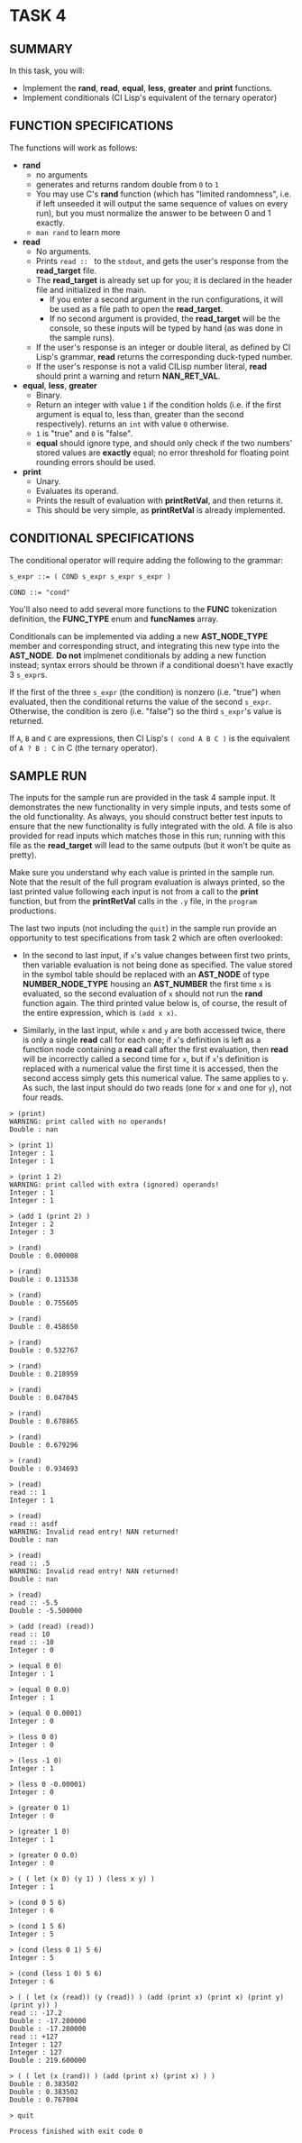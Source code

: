 # TASK 4

## SUMMARY

In this task, you will:

* Implement the **rand**, **read**, **equal**, **less**, **greater** and **print** functions.
* Implement conditionals (CI Lisp's equivalent of the ternary operator)

## FUNCTION SPECIFICATIONS

The functions will work as follows:

* **rand**
	* no arguments
	* generates and returns random double from `0` to `1`
	* You may use C's **rand** function (which has "limited randomness", i.e. if left unseeded it will output the same sequence of values on every run), but you must normalize the answer to be between 0 and 1 exactly.
	* `man rand` to learn more
* **read**
	* No arguments.
	* Prints `read :: ` to the `stdout`, and gets the user's response from the **read_target** file.
	* The **read_target** is already set up for you; it is declared in the header file and initialized in the main. 
		* If you enter a second argument in the run configurations, it will be used as a file path to open the **read_target**.
		* If no second argument is provided, the **read_target** will be the console, so these inputs will be typed by hand (as was done in the sample runs).
	* If the user's response is an integer or double literal, as defined by CI Lisp's grammar, **read** returns the corresponding duck-typed number.
	* If the user's response is not a valid CILisp number literal, **read** should print a warning and return **NAN\_RET\_VAL**.
* **equal**, **less**, **greater**
	* Binary.
	* Return an integer with value `1` if the condition holds (i.e. if the first argument is equal to, less than, greater than the second respectively). returns an `int` with value `0` otherwise.
	* `1` is "true" and `0` is "false".
	* **equal** should ignore type, and should only check if the two numbers' stored values are **exactly** equal; no error threshold for floating point rounding errors should be used.
* **print**
	* Unary.
	* Evaluates its operand.
	* Prints the result of evaluation with **printRetVal**, and then returns it.
	* This should be very simple, as **printRetVal** is already implemented.

## CONDITIONAL SPECIFICATIONS

The conditional operator will require adding the following to the grammar:

```
s_expr ::= ( COND s_expr s_expr s_expr )

COND ::= "cond"
```

You'll also need to add several more functions to the **FUNC** tokenization definition, the **FUNC\_TYPE** enum and **funcNames** array.

Conditionals can be implemented via adding a new **AST\_NODE\_TYPE** member and corresponding struct, and integrating this new type into the **AST\_NODE**. **Do not** implmenet conditionals by adding a new function instead; syntax errors should be thrown if a conditional doesn't have exactly 3 `s_expr`s.

If the first of the three `s_expr` (the condition) is nonzero (i.e. "true") when evaluated, then the conditional returns the value of the second `s_expr`. Otherwise, the condition is zero (i.e. "false") so the third `s_expr`'s value is returned.

If `A`, `B` and `C` are expressions, then CI Lisp's `( cond A B C )` is the equivalent of `A ? B : C` in C (the ternary operator).

## SAMPLE RUN

The inputs for the sample run are provided in the task 4 sample input. It demonstrates the new functionality in very simple inputs, and tests some of the old functionality. As always, you should construct better test inputs to ensure that the new functionality is fully integrated with the old. A file is also provided for read inputs which matches those in this run; running with this file as the **read_target** will lead to the same outputs (but it won't be quite as pretty).

Make sure you understand why each value is printed in the sample run. Note that the result of the full program evaluation is always printed, so the last printed value following each input is not from a call to the **print** function, but from the **printRetVal** calls in the `.y` file, in the `program` productions.

The last two inputs (not including the `quit`) in the sample run provide an opportunity to test specifications from task 2 which are often overlooked:

* In the second to last input, if `x`'s value changes between first two prints, then variable evaluation is not being done as specified. The value stored in the symbol table should be replaced with an **AST\_NODE** of type **NUMBER\_NODE\_TYPE** housing an **AST\_NUMBER** the first time `x` is evaluated, so the second evaluation of `x` should not run the **rand** function again. The third printed value below is, of course, the result of the entire expression, which is `(add x x)`.

* Similarly, in the last input, while `x` and `y` are both accessed twice, there is only a single **read** call for each one; if `x`'s definition is left as a function node containing a **read** call after the first evaluation, then **read** will be incorrectly called a second time for `x`, but if `x`'s definition is replaced with a numerical value the first time it is accessed, then the second access simply gets this numerical value. The same applies to `y`. As such, the last input should do two reads (one for `x` and one for `y`), not four reads.

```
> (print)
WARNING: print called with no operands!
Double : nan

> (print 1)
Integer : 1
Integer : 1

> (print 1 2)
WARNING: print called with extra (ignored) operands!
Integer : 1
Integer : 1

> (add 1 (print 2) )
Integer : 2
Integer : 3

> (rand)
Double : 0.000008

> (rand)
Double : 0.131538

> (rand)
Double : 0.755605

> (rand)
Double : 0.458650

> (rand)
Double : 0.532767

> (rand)
Double : 0.218959

> (rand)
Double : 0.047045

> (rand)
Double : 0.678865

> (rand)
Double : 0.679296

> (rand)
Double : 0.934693

> (read)
read :: 1
Integer : 1

> (read)
read :: asdf
WARNING: Invalid read entry! NAN returned!
Double : nan

> (read)
read :: .5
WARNING: Invalid read entry! NAN returned!
Double : nan

> (read)
read :: -5.5
Double : -5.500000

> (add (read) (read))
read :: 10
read :: -10
Integer : 0

> (equal 0 0)
Integer : 1

> (equal 0 0.0)
Integer : 1

> (equal 0 0.0001)
Integer : 0

> (less 0 0)
Integer : 0

> (less -1 0)
Integer : 1

> (less 0 -0.00001)
Integer : 0

> (greater 0 1)
Integer : 0

> (greater 1 0)
Integer : 1

> (greater 0 0.0)
Integer : 0

> ( ( let (x 0) (y 1) ) (less x y) )
Integer : 1

> (cond 0 5 6)
Integer : 6

> (cond 1 5 6)
Integer : 5

> (cond (less 0 1) 5 6)
Integer : 5

> (cond (less 1 0) 5 6)
Integer : 6

> ( ( let (x (read)) (y (read)) ) (add (print x) (print x) (print y) (print y)) )
read :: -17.2
Double : -17.200000
Double : -17.200000
read :: +127
Integer : 127
Integer : 127
Double : 219.600000

> ( ( let (x (rand)) ) (add (print x) (print x) ) )
Double : 0.383502
Double : 0.383502
Double : 0.767004

> quit

Process finished with exit code 0
```
